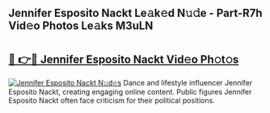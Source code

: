 ## Jennifer Esposito Nackt Le𝚊k𝚎d N𝚞𝚍e - Part-R7h Vid𝚎o Photos Le𝚊ks M3uLN

# <h2><a href="http://fb4ca15.evod.top/?m=Jennifer+Esposito+Nackt">🔗 👉🔴 Jennifer Esposito Nackt Vid𝚎o Ph𝚘t𝚘s</a></h2>

[![Jennifer Esposito Nackt N𝚞d𝚎s](https://i.imgur.com/8V9OHl7.gif)](http://fb4ca15.evod.top/?m=Jennifer+Esposito+Nackt)
Dance and lifestyle influencer Jennifer Esposito Nackt, creating engaging online content. Public figures Jennifer Esposito Nackt often face criticism for their political positions. 
